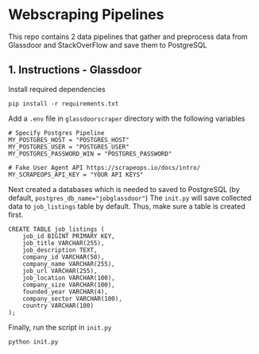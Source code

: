 # Webscraping Pipelines
This repo contains 2 data pipelines that gather and preprocess data from Glassdoor and StackOverFlow and save them to PostgreSQL

## 1. Instructions - Glassdoor
Install required dependencies 
````pycon
pip install -r requirements.txt
````
Add a `.env` file in `glassdoorscraper` directory with the following variables
````.dotenv
# Specify Postgres Pipeline
MY_POSTGRES_HOST = "POSTGRES_HOST"
MY_POSTGRES_USER = "POSTGRES_USER"
MY_POSTGRES_PASSWORD_WIN = "POSTGRES_PASSWORD"

# Fake User Agent API https://scrapeops.io/docs/intro/
MY_SCRAPEOPS_API_KEY = "YOUR API KEYS"
````

Next created a databases which is needed to saved to PostgreSQL (by default, `postgres_db_name="jobglassdoor"`)
The `init.py` will save collected data to `job_listings` table by default. Thus, make sure a table is created first.
````postgresql
CREATE TABLE job_listings (
    job_id BIGINT PRIMARY KEY,
    job_title VARCHAR(255),
    job_description TEXT,
    company_id VARCHAR(50),
    company_name VARCHAR(255),
    job_url VARCHAR(255),
    job_location VARCHAR(100),
    company_size VARCHAR(100),
    founded_year VARCHAR(4),
    company_sector VARCHAR(100),
    country VARCHAR(100)
);
````
Finally, run the script in `init.py`
````pycon
python init.py
````
